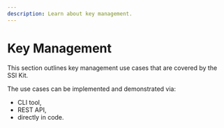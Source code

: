 ```yaml
---
description: Learn about key management.
---
```


# Key Management

This section outlines key management use cases that are covered by the SSI Kit.

The use cases can be implemented and demonstrated via:

* CLI tool,
* REST API,
* directly in code.

##
